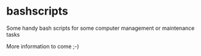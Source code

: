 # bashscripts
Some handy bash scripts for some computer management or maintenance tasks

More information to come ;-)
